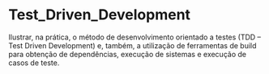 # Test_Driven_Development
 Ilustrar, na prática, o método de desenvolvimento orientado a testes (TDD – Test Driven Development) e, também, a utilização de ferramentas de  build para obtenção de dependências, execução de sistemas e execução de casos de teste.
